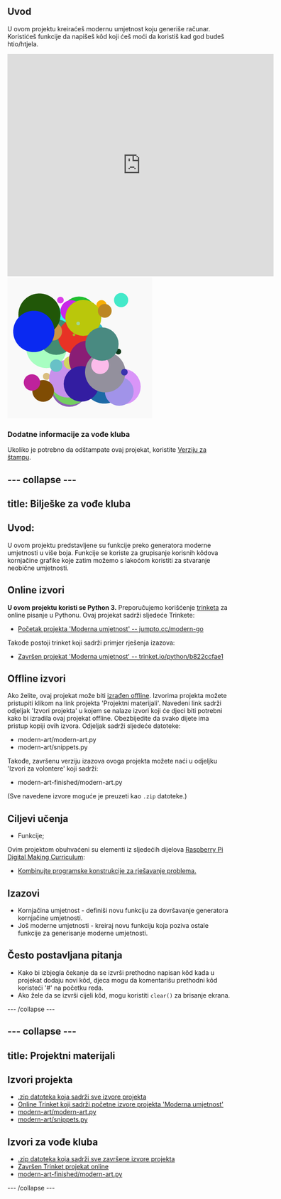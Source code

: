 ## Uvod

U ovom projektu kreiraćeš modernu umjetnost koju generiše računar. Koristićeš funkcije da napišeš kôd koji ćeš moći da koristiš kad god budeš htio/htjela.

<div class="trinket">
  <iframe src="https://trinket.io/embed/python/b822ccfae1?outputOnly=true&start=result" width="600" height="500" frameborder="0" marginwidth="0" marginheight="0" allowfullscreen>
  </iframe>
  <img src="images/modern-finished.png">
</div>

### Dodatne informacije za vođe kluba

Ukoliko je potrebno da odštampate ovaj projekat, koristite [Verziju za štampu](https://projects.raspberrypi.org/me-ME/projects/modern-art/print).

--- collapse ---
---
title: Bilješke za vođe kluba
---
## Uvod:

U ovom projektu predstavljene su funkcije preko generatora moderne umjetnosti u više boja. Funkcije se koriste za grupisanje korisnih kôdova kornjačine grafike koje zatim možemo s lakoćom koristiti za stvaranje neobične umjetnosti.

## Online izvori

**U ovom projektu koristi se Python 3.** Preporučujemo korišćenje [trinketa](https://trinket.io/) za online pisanje u Pythonu. Ovaj projekat sadrži sljedeće Trinkete:

* [Početak projekta 'Moderna umjetnost' -- jumpto.cc/modern-go](http://jumpto.cc/modern-go)

Takođe postoji trinket koji sadrži primjer rješenja izazova:

* [Završen projekat 'Moderna umjetnost' -- trinket.io/python/b822ccfae1](https://trinket.io/python/b822ccfae1)

## Offline izvori

Ako želite, ovaj projekat može biti [izrađen offline](https://www.codeclubprojects.org/en-GB/resources/python-working-offline/). Izvorima projekta možete pristupiti klikom na link projekta 'Projektni materijali'. Navedeni link sadrži odjeljak 'Izvori projekta' u kojem se nalaze izvori koji će djeci biti potrebni kako bi izradila ovaj projekat offline. Obezbijedite da svako dijete ima pristup kopiji ovih izvora. Odjeljak sadrži sljedeće datoteke:

* modern-art/modern-art.py
* modern-art/snippets.py

Takođe, završenu verziju izazova ovoga projekta možete naći u odjeljku 'Izvori za volontere' koji sadrži:

* modern-art-finished/modern-art.py

(Sve navedene izvore moguće je preuzeti kao `.zip` datoteke.)

## Ciljevi učenja

* Funkcije;

Ovim projektom obuhvaćeni su elementi iz sljedećih dijelova [Raspberry Pi Digital Making Curriculum](http://rpf.io/curriculum):

* [Kombinujte programske konstrukcije za rješavanje problema.](https://www.raspberrypi.org/curriculum/programming/builder)

## Izazovi

* Kornjačina umjetnost - definiši novu funkciju za dovršavanje generatora kornjačine umjetnosti.
* Još moderne umjetnosti - kreiraj novu funkciju koja poziva ostale funkcije za generisanje moderne umjetnosti. 

## Često postavljana pitanja

* Kako bi izbjegla čekanje da se izvrši prethodno napisan kôd kada u projekat dodaju novi kôd, djeca mogu da komentarišu prethodni kôd koristeći '#' na početku reda. 
* Ako žele da se izvrši cijeli kôd, mogu koristiti `clear()` za brisanje ekrana. 

--- /collapse ---

--- collapse ---
---
title: Projektni materijali
---
## Izvori projekta

* [.zip datoteka koja sadrži sve izvore projekta](resources/modern-art-project-resources.zip)
* [Online Trinket koji sadrži početne izvore projekta 'Moderna umjetnost'](http://jumpto.cc/modern-go)
* [modern-art/modern-art.py](resources/modern-art-modern-art.py)
* [modern-art/snippets.py](resources/modern-art-snippets.py)

## Izvori za vođe kluba

* [.zip datoteka koja sadrži sve završene izvore projekta](resources/modern-art-volunteer-resources.zip)
* [Završen Trinket projekat online](https://trinket.io/python/b822ccfae1)
* [modern-art-finished/modern-art.py](resources/modern-art-finished-modern-art.py)

--- /collapse ---